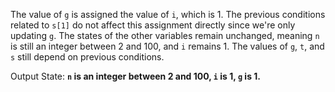 The value of `g` is assigned the value of `i`, which is 1. The previous conditions related to `s[1]` do not affect this assignment directly since we're only updating `g`. The states of the other variables remain unchanged, meaning `n` is still an integer between 2 and 100, and `i` remains 1. The values of `g`, `t`, and `s` still depend on previous conditions.

Output State: **`n` is an integer between 2 and 100, `i` is 1, `g` is 1.**